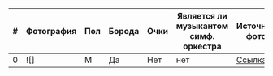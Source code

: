 | # | Фотография | Пол | Борода | Очки | Является ли музыкантом симф. оркестра | Источник фото |
|---|---|---|---|---|---|---|
| 0 |![]  | M | Да | Нет | нет | [Ссылка](https://www.instagram.com/cznburak/) 
